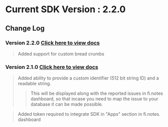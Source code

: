 

# Current SDK Version : 2.2.0

## Change Log

### Version 2.2.0 [Click here to view docs](https://finotes.github.io/2018/02/02/java-docs)
> Added support for custom bread crumbs

### Version 2.1.0 [Click here to view docs](https://finotes.github.io/2018/01/19/android-java-docs)

> Added ability to provide a custom identifier (512 bit string ID) and a readable string.   
>> This will be displayed along with the reported issues in fi.notes dashboard, so that incase you need to map the issue to your database it can be made possible.  

> Added token required to integrate SDK in "Apps" section in fi.notes. dashboard


